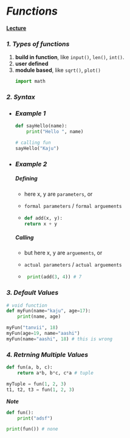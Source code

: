 # _**Functions**_

[**Lecture**](https://www.youtube.com/watch?v=xFWRG8bXZUA)

### _**1. Types of functions**_

1. **build in function**, like `input()`, `len()`, `int()`.
2. **user defined**
3. **module based**, like `sqrt()`, `plot()`
    ```py
    import math
    ```

### _**2. Syntax**_

-   ### _**Example 1**_

    ```py
    def sayHello(name):
    	print("Hello ", name)

    # calling fun
    sayHello("Kaju")
    ```

-   ### _**Example 2**_

    ##### _**Defining**_

    -   here x, y are `parameters`, or
    -   `formal parameters` / `formal arguements`

    -   ```py
        def add(x, y):
        return x + y
        ```

    ##### _**Calling**_

    -   but here x, y are `arguements`, or
    -   `actual parameters` / `actual arguements`

    -   ```py
         print(add(3, 4)) # 7
        ```

### _**3. Default Values**_

```py
# void function
def myFun(name="kaju", age=17):
	print(name, age)

myFun("tanvii", 18)
myFun(age=19, name="aashi")
myFun(name="aashi", 18) # this is wrong
```

### _**4. Retrning Multiple Values**_

```py
def fun(a, b, c):
	return a*b, b*c, c*a # tuple

myTuple = fun(1, 2, 3)
t1, t2, t3 = fun(1, 2, 3)
```

_**Note**_

```py
def fun():
	print("adsf")

print(fun()) # none
```

